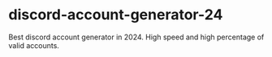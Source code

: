 # discord-account-generator-24
Best discord account generator in 2024. High speed and high percentage of valid accounts.

